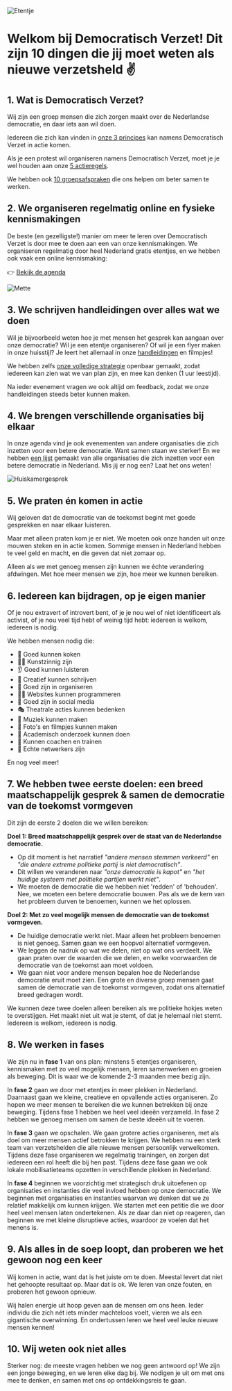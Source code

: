 ![Etentje](/img/koken.webp)

# Welkom bij Democratisch Verzet! Dit zijn 10 dingen die jij moet weten als nieuwe verzetsheld ✌️

## 1. Wat is Democratisch Verzet?

Wij zijn een groep mensen die zich zorgen maakt over de Nederlandse democratie, en daar iets aan wil doen.

Iedereen die zich kan vinden in [onze 3 principes](/over#onze-3-principes) kan namens Democratisch Verzet in actie komen.

Als je een protest wil organiseren namens Democratisch Verzet, moet je je wel houden aan onze [5 actieregels](/over#onze-5-actieregels).

We hebben ook [10 groepsafspraken](/over#onze-10-groepsafspraken) die ons helpen om beter samen te werken.

## 2. We organiseren regelmatig online en fysieke kennismakingen

De beste (en gezelligste!) manier om meer te leren over Democratisch Verzet is door mee te doen aan een van onze kennismakingen. We organiseren regelmatig door heel Nederland gratis etentjes, en we hebben ook vaak een online kennismaking:

👉 [Bekijk de agenda](/agenda)

![Mette](/img/mette.webp)

## 3. We schrijven handleidingen over alles wat we doen

Wil je bijvoorbeeld weten hoe je met mensen het gesprek kan aangaan over onze democratie? Wil je een etentje organiseren? Of wil je een flyer maken in onze huisstijl? Je leert het allemaal in onze [handleidingen](/handleidingen) en filmpjes!

We hebben zelfs [onze volledige strategie](https://docs.google.com/document/d/1jKKJ9TSNR6orGs0gb_NAYBJbsvE8_Bi3bxRq6xtRCpQ/edit?tab=t.hn7ogcihlppc) openbaar gemaakt, zodat iedereen kan zien wat we van plan zijn, en mee kan denken (1 uur leestijd).

Na ieder evenement vragen we ook altijd om feedback, zodat we onze handleidingen steeds beter kunnen maken.

## 4. We brengen verschillende organisaties bij elkaar

In onze agenda vind je ook evenementen van andere organisaties die zich inzetten voor een betere democratie. Want samen staan we sterker! En we hebben [een lijst](/handleidingen#andere-initiatieven) gemaakt van alle organisaties die zich inzetten voor een betere democratie in Nederland. Mis jij er nog een? Laat het ons weten!

![Huiskamergesprek](/img/huiskamergesprek.webp)

## 5. We praten én komen in actie

Wij geloven dat de democratie van de toekomst begint met goede gesprekken en naar elkaar luisteren.

Maar met alleen praten kom je er niet. We moeten ook onze handen uit onze mouwen steken en in actie komen. Sommige mensen in Nederland hebben te veel geld en macht, en die geven dat niet zomaar op.

Alleen als we met genoeg mensen zijn kunnen we échte verandering afdwingen. Met hoe meer mensen we zijn, hoe meer we kunnen bereiken.

## 6. Iedereen kan bijdragen, op je eigen manier

Of je nou extravert of introvert bent, of je je nou wel of niet identificeert als activist, of je nou veel tijd hebt of weinig tijd hebt: iedereen is welkom, iedereen is nodig.

We hebben mensen nodig die:

- 🍜 Goed kunnen koken
- 🧑‍🎨 Kunstzinnig zijn
- 👂 Goed kunnen luisteren
- 📝 Creatief kunnen schrijven
- 💪 Goed zijn in organiseren
- 🧑‍💻 Websites kunnen programmeren
- 📱 Goed zijn in social media
- 🎭 Theatrale acties kunnen bedenken
- 🎻 Muziek kunnen maken
- 📸 Foto's en filmpjes kunnen maken
- 🔬 Academisch onderzoek kunnen doen
- 💪 Kunnen coachen en trainen
- 💬 Echte netwerkers zijn

En nog veel meer!

## 7. We hebben twee eerste doelen: een breed maatschappelijk gesprek & samen de democratie van de toekomst vormgeven

Dit zijn de eerste 2 doelen die we willen bereiken:

**Doel 1: Breed maatschappelijk gesprek over de staat van de Nederlandse democratie.**

- Op dit moment is het narratief _"andere mensen stemmen verkeerd"_ en _"die andere extreme politieke partij is niet democratisch"_.
- Dit willen we veranderen naar _"onze democratie is kapot"_ en _"het huidige systeem met politieke partijen werkt niet"_.
- We moeten de democratie die we hebben niet 'redden' of 'behouden'. Nee, we moeten een betere democratie bouwen. Pas als we de kern van het probleem durven te benoemen, kunnen we het oplossen.

**Doel 2: Met zo veel mogelijk mensen de democratie van de toekomst vormgeven.**

- De huidige democratie werkt niet. Maar alleen het probleem benoemen is niet genoeg. Samen gaan we een hoopvol alternatief vormgeven.
- We leggen de nadruk op wat we delen, niet op wat ons verdeelt. We gaan praten over de waarden die we delen, en welke voorwaarden de democratie van de toekomst aan moet voldoen.
- We gaan niet voor andere mensen bepalen hoe de Nederlandse democratie eruit moet zien. Een grote en diverse groep mensen gaat samen de democratie van de toekomst vormgeven, zodat ons alternatief breed gedragen wordt.

We kunnen deze twee doelen alleen bereiken als we politieke hokjes weten te overstijgen. Het maakt niet uit wat je stemt, of dat je helemaal niet stemt. Iedereen is welkom, iedereen is nodig.

## 8. We werken in fases

We zijn nu in **fase 1** van ons plan: minstens 5 etentjes organiseren, kennismaken met zo veel mogelijk mensen, leren samenwerken en groeien als beweging. Dit is waar we de komende 2-3 maanden mee bezig zijn.

In **fase 2** gaan we door met etentjes in meer plekken in Nederland. Daarnaast gaan we kleine, creatieve en opvallende acties organiseren. Zo hopen we meer mensen te bereiken die we kunnen betrekken bij onze beweging. Tijdens fase 1 hebben we heel veel ideeën verzameld. In fase 2 hebben we genoeg mensen om samen de beste ideeën uit te voeren.

In **fase 3** gaan we opschalen. We gaan grotere acties organiseren, met als doel om meer mensen actief betrokken te krijgen. We hebben nu een sterk team van verzetshelden die alle nieuwe mensen persoonlijk verwelkomen. Tijdens deze fase organiseren we regelmatig trainingen, en zorgen dat iedereen een rol heeft die bij hen past. Tijdens deze fase gaan we ook lokale mobilisatieteams opzetten in verschillende plekken in Nederland.

In **fase 4** beginnen we voorzichtig met strategisch druk uitoefenen op organisaties en instanties die veel invloed hebben op onze democratie. We beginnen met organisaties en instanties waarvan we denken dat we ze relatief makkelijk om kunnen krijgen. We starten met een petitie die we door heel veel mensen laten ondertekenen. Als ze daar dan niet op reageren, dan beginnen we met kleine disruptieve acties, waardoor ze voelen dat het menens is.

## 9. Als alles in de soep loopt, dan proberen we het gewoon nog een keer

Wij komen in actie, want dat is het juiste om te doen. Meestal levert dat niet het gehoopte resultaat op. Maar dat is ok. We leren van onze fouten, en proberen het gewoon opnieuw.

Wij halen energie uit hoop geven aan de mensen om ons heen. Ieder individu die zich nét iets minder machteloos voelt, vieren we als een gigantische overwinning. En ondertussen leren we heel veel leuke nieuwe mensen kennen!

## 10. Wij weten ook niet alles

Sterker nog: de meeste vragen hebben we nog geen antwoord op! We zijn een jonge beweging, en we leren elke dag bij. We nodigen je uit om met ons mee te denken, en samen met ons op ontdekkingsreis te gaan.
